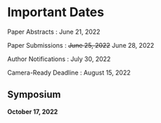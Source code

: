 # Important Dates

Paper Abstracts
: June 21, 2022

Paper Submissions
: <del>June 25, 2022</del> June 28, 2022

Author Notifications
: July 30, 2022

Camera-Ready Deadline
: August 15, 2022

## Symposium

**October 17, 2022**
